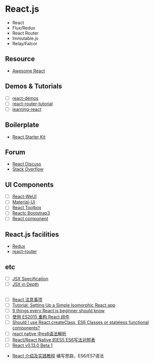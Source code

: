 # React.js
- React
- Flux/Redux
- React Router
- Immutable.js
- Relay/Falcor

## Resource
- [Awesome React](https://github.com/enaqx/awesome-react)

## Demos & Tutorials
- [ ] [react-demos](https://github.com/ruanyf/react-demos)
- [ ] [react-router-tutorial](https://github.com/ruanyf/react-router-tutorial)
- [ ] [learning-react](https://github.com/yiminghe/learning-react)

## Boilerplate
- [React Starter Kit](https://github.com/kriasoft/react-starter-kit)

## Forum
- [React Discuss](https://discuss.reactjs.org/)
- [Stack Overflow](https://stackoverflow.com/questions/tagged/reactjs)

## UI Components
- [ ] [React-WeUI](https://github.com/weui/react-weui)
- [ ] [Material-UI](https://github.com/callemall/material-ui)
- [ ] [React Toolbox](https://github.com/react-toolbox/react-toolbox)
- [ ] [Reactc Bootstrap3](https://github.com/react-bootstrap/react-bootstrap)
- [ ] [React component](https://github.com/cd-fe/react-component)

## React.js facilities
- [Redux](https://github.com/reactjs/redux)
- [react-router](https://github.com/reactjs/react-router)

## etc
- [ ] [JSX Specification](https://facebook.github.io/jsx/)
- [ ] [JSX in Depth](http://facebook.github.io/react/docs/jsx-in-depth.html)

##
- [ ] [React 注意事项](https://annatarhe.github.io/2015/11/07/react-hell.html)
- [ ] [Tutorial: Setting Up a Simple Isomorphic React app](http://jmfurlott.com/tutorial-setting-up-a-simple-isomorphic-react-app/)
- [ ] [9 things every React.js beginner should know](https://camjackson.net/post/9-things-every-reactjs-beginner-should-know)
- [ ] [使用 ES2015 重构 React 组件](https://csspod.com/refactoring-react-components-to-es2015-classes/)
- [ ] [Should I use React.createClass, ES6 Classes or stateless functional components?](http://jamesknelson.com/should-i-use-react-createclass-es6-classes-or-stateless-functional-components/)
- [ ] [react native 中es6语法解析](http://www.cnblogs.com/rubylouvre/p/5025646.html)
- [ ] [React/React Native 的ES5 ES6写法对照表](http://bbs.reactnative.cn/topic/15/react-react-native-的es5-es6写法对照表)
- [ ] [React v0.13.0 Beta 1](https://facebook.github.io/react/blog/2015/01/27/react-v0.13.0-beta-1.html)
- [React 介绍及实践教程](https://www.ibm.com/developerworks/cn/web/1509_dongyue_react/index.html)
编写思路，ES6/ES7语法
